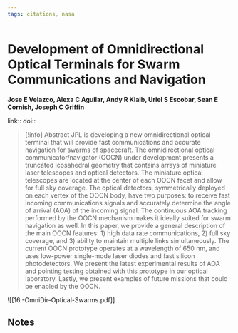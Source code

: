 ```yaml
---
tags: citations, nasa
---
```

# Development of Omnidirectional Optical Terminals for Swarm Communications and Navigation

**Jose E Velazco, Alexa C Aguilar, Andy R Klaib, Uriel S Escobar, Sean E Cornish, Joseph C Griffin**


link:: 
doi:: 

> [!info] Abstract
> JPL is developing a new omnidirectional optical terminal that will provide fast communications and accurate navigation for swarms of spacecraft. The omnidirectional optical communicator/navigator (OOCN) under development presents a truncated icosahedral geometry that contains arrays of miniature laser telescopes and optical detectors. The miniature optical telescopes are located at the center of each OOCN facet and allow for full sky coverage. The optical detectors, symmetrically deployed on each vertex of the OOCN body, have two purposes: to receive fast incoming communications signals and accurately determine the angle of arrival (AOA) of the incoming signal. The continuous AOA tracking performed by the OOCN mechanism makes it ideally suited for swarm navigation as well. In this paper, we provide a general description of the main OOCN features: 1) high data rate communications, 2) full sky coverage, and 3) ability to maintain multiple links simultaneously. The current OOCN prototype operates at a wavelength of 650 nm, and uses low-power single-mode laser diodes and fast silicon photodetectors. We present the latest experimental results of AOA and pointing testing obtained with this prototype in our optical laboratory. Lastly, we present examples of future missions that could be enabled by the OOCN.


![[16.-OmniDir-Optical-Swarms.pdf]]
## Notes


